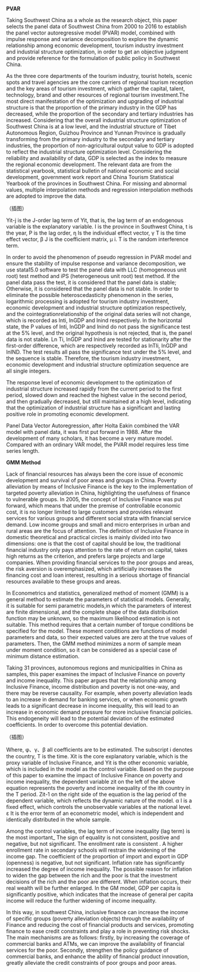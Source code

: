 **PVAR**


Taking Southwest China as a whole as the research object, this paper selects the panel data of Southwest China from 2000 to 2016 to establish the panel vector autoregressive model (PVAR) model, combined with impulse response and variance decomposition to explore the dynamic relationship among economic development, tourism industry investment and industrial structure optimization, in order to get an objective judgment and provide reference for the formulation of public policy in Southwest China.


As the three core departments of the tourism industry, tourist hotels, scenic spots and travel agencies are the core carriers of regional tourism reception and the key areas of tourism investment, which gather the capital, talent, technology, brand and other resources of regional tourism investment.The most direct manifestation of the optimization and upgrading of industrial structure is that the proportion of the primary industry in the GDP has decreased, while the proportion of the secondary and tertiary industries has increased. Considering that the overall industrial structure optimization of Southwest China is at a low level, and the industrial structure of Tibet Autonomous Region, Guizhou Province and Yunnan Province is gradually transforming from the primary industry to the secondary and tertiary industries, the proportion of non-agricultural output value to GDP is adopted to reflect the industrial structure optimization level. Considering the reliability and availability of data, GDP is selected as the index to measure the regional economic development. The relevant data are from the statistical yearbook, statistical bulletin of national economic and social development, government work report and China Tourism Statistical Yearbook of the provinces in Southwest China. For missing and abnormal values, multiple interpolation methods and regression interpolation methods are adopted to improve the data.


（插图）


Yit-j is the J-order lag term of Yit, that is, the lag term of an endogenous variable is the explanatory variable. I is the province in Southwest China, t is the year, P is the lag order, η Is the individual effect vector, γ T is the time effect vector, β J is the coefficient matrix, μ i. T is the random interference term.


In order to avoid the phenomenon of pseudo regression in PVAR model and ensure the stability of impulse response and variance decomposition, we use stata15.0 software to test the panel data with LLC (homogeneous unit root) test method and iPS (heterogeneous unit root) test method. If the panel data pass the test, it is considered that the panel data is stable; Otherwise, it is considered that the panel data is not stable. In order to eliminate the possible heteroscedasticity phenomenon in the series, logarithmic processing is adopted for tourism industry investment, economic development and industrial structure optimization respectively, and the cointegrationrelationship of the original data series will not change, which is recorded as lnti, lnGDP and lnind respectively. In the horizontal state, the P values of lnti, lnGDP and lnind do not pass the significance test at the 5% level, and the original hypothesis is not rejected, that is, the panel data is not stable. Ln Ti, lnGDP and lnind are tested for stationarity after the first-order difference, which are respectively recorded as lnTIi, lnGDP and lnIND. The test results all pass the significance test under the 5% level, and the sequence is stable. Therefore, the tourism industry investment, economic development and industrial structure optimization sequence are all single integers.


The response level of economic development to the optimization of industrial structure increased rapidly from the current period to the first period, slowed down and reached the highest value in the second period, and then gradually decreased, but still maintained at a high level, indicating that the optimization of industrial structure has a significant and lasting positive role in promoting economic development.


Panel Data Vector Autoregression, after Holta Eakin combined the VAR model with panel data, it was first put forward in 1988. After the development of many scholars, it has become a very mature model. Compared with an ordinary VAR model, the PVAR model requires less time series length.


**GMM Method**


Lack of financial resources has always been the core issue of economic development and survival of poor areas and groups in China. Poverty alleviation by means of Inclusive Finance is the key to the implementation of targeted poverty alleviation in China, highlighting the usefulness of finance to vulnerable groups. In 2005, the concept of Inclusive Finance was put forward, which means that under the premise of controllable economic cost, it is no longer limited to large customers and provides relevant services for various groups and different social strata with financial service demand. Low income groups and small and micro enterprises in urban and rural areas are the focus of attention. The definition of Inclusive Finance in domestic theoretical and practical circles is mainly divided into two dimensions: one is that the cost of capital should be low, the traditional financial industry only pays attention to the rate of return on capital, takes high returns as the criterion, and prefers large projects and large companies. When providing financial services to the poor groups and areas, the risk aversion is overemphasized, which artificially increases the financing cost and loan interest, resulting in a serious shortage of financial resources available to these groups and areas.


In Econometrics and statistics, generalized method of moment (GMM) is a general method to estimate the parameters of statistical models. Generally, it is suitable for semi parametric models,in which the parameters of interest are finite dimensional, and the complete shape of the data distribution function may be unknown, so the maximum likelihood estimation is not suitable.
This method requires that a certain number of torque conditions be specified for the model. These moment conditions are functions of model parameters and data, so their expected values are zero at the true values of parameters. Then, the GMM method minimizes a norm of sample mean under moment condition, so it can be considered as a special case of minimum distance estimation.


Taking 31 provinces, autonomous regions and municipalities in China as samples, this paper examines the impact of Inclusive Finance on poverty and income inequality. This paper argues that the relationship among Inclusive Finance, income distribution and poverty is not one-way, and there may be reverse causality. For example, when poverty alleviation leads to an increase in demand for banking services, or when economic growth leads to a significant decrease in income inequality, this will lead to an increase in economic demand pressure for more inclusive financial policies. This endogeneity will lead to the potential deviation of the estimated coefficients. In order to overcome this potential deviation.


（插图）


Where, φ、γ、β all coefficients are to be estimated. The subscript i denotes the country, T is the time. Xit is the core explanatory variable, which is the proxy variable of Inclusive Finance, and Yit is the other economic variable, which is included in the model as the control variable. Based on the purpose of this paper to examine the impact of Inclusive Finance on poverty and income inequality, the dependent variable zit on the left of the above equation represents the poverty and income inequality of the ith country in the T period. Zit-1 on the right side of the equation is the lag period of the dependent variable, which reflects the dynamic nature of the model. α I is a fixed effect, which controls the unobservable variables at the national level. ε It is the error term of an econometric model, which is independent and identically distributed in the whole sample.


Among the control variables, the lag term of income inequality (lag term) is the most important_ The sign of equality is not consistent, positive and negative, but not significant. The enrollment rate is consistent . A higher enrollment rate in secondary schools will restrain the widening of the income gap. The coefficient of the proportion of import and export in GDP (openness) is negative, but not significant. Inflation rate has significantly increased the degree of income inequality. The possible reason for inflation to widen the gap between the rich and the poor is that the investment decisions of the rich and the poor are different. When inflation occurs, their real wealth will be further enlarged. In the GM model, GDP per capita is significantly positive, which indicates that the increase of general per capita income will reduce the further widening of income inequality.
 
 
In this way, in southwest China, inclusive finance can increase the income of specific groups (poverty alleviation objects) through the availability of Finance and reducing the cost of financial products and services, promoting finance to ease credit constraints and play a role in preventing risk shocks. The main mechanisms are as follows: firstly, by increasing the coverage of commercial banks and ATMs, we can improve the availability of financial services for the poor. Secondly, strengthen the policy guidance of commercial banks, and enhance the ability of financial product innovation, greatly alleviate the credit constraints of poor groups and poor areas.

